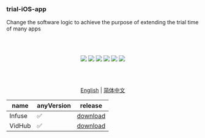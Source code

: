 <div>
<h3>trial-iOS-app</h3>
<p>Change the software logic to achieve the purpose of extending the trial time of many apps</p>
</div>

<br/>
<br/>

<div align="center">

![](https://img.shields.io/github/downloads/TrialAppleApp/trial-iOS-app/total)
![](https://img.shields.io/github/release-pre/TrialAppleApp/trial-iOS-app.svg?style=flat)
![](https://img.shields.io/badge/platform-iOS-blue.svg?style=flat)
![](https://img.shields.io/github/license/TrialAppleApp/trial-iOS-app)
![](https://img.shields.io/github/stars/TrialAppleApp/trial-iOS-app)
![](https://img.shields.io/github/forks/TrialAppleApp/trial-iOS-app)

<br/>
<br/>

<a href="readme.md">English</a> | <a href="readme_zh-Hans.md">简体中文</a>

| name   | anyVersion | release |
| ------ | ---------- | ------- |
| Infuse | ✅         | [download](https://github.com/TrialAppleApp/trial-iOS-app/releases/tag/infuse) |
| VidHub | ✅         | [download](https://github.com/TrialAppleApp/trial-iOS-app/releases/tag/VidHub) |
